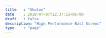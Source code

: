 ```yaml
---
title   : "Shuton"
date    : 2018-07-07T12:37:52+06:00
draft   : false
description: "High Performance Ball Screws"
type    : "page"
---
```

